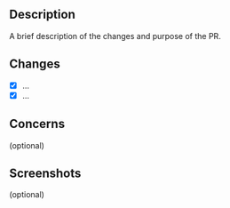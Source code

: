 ## Description
A brief description of the changes and purpose of the PR.

## Changes
 * [x] ...
 * [x] ...

## Concerns
(optional)

## Screenshots
(optional)
